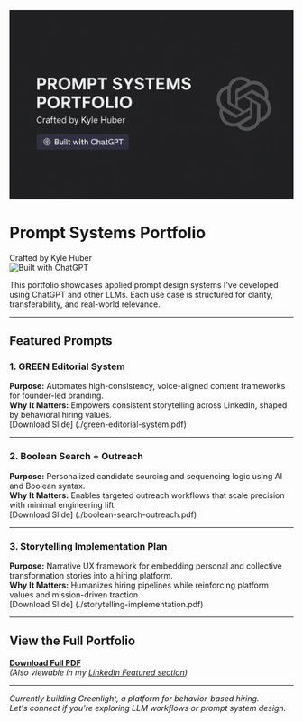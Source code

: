![Prompt Systems Portfolio Banner](./kyle-prompt-portfolio-banner.png)

# Prompt Systems Portfolio  
Crafted by Kyle Huber  
![Built with ChatGPT](https://img.shields.io/badge/Built_with-ChatGPT-blueviolet?style=flat-square&logo=openai)

This portfolio showcases applied prompt design systems I've developed using ChatGPT and other LLMs. Each use case is structured for clarity, transferability, and real-world relevance.

---

## Featured Prompts

### 1. GREEN Editorial System  
**Purpose:** Automates high-consistency, voice-aligned content frameworks for founder-led branding.  
**Why It Matters:** Empowers consistent storytelling across LinkedIn, shaped by behavioral hiring values.  
[Download Slide]
(./green-editorial-system.pdf)

---

### 2. Boolean Search + Outreach  
**Purpose:** Personalized candidate sourcing and sequencing logic using AI and Boolean syntax.  
**Why It Matters:** Enables targeted outreach workflows that scale precision with minimal engineering lift.  
[Download Slide]
(./boolean-search-outreach.pdf)

---

### 3. Storytelling Implementation Plan  
**Purpose:** Narrative UX framework for embedding personal and collective transformation stories into a hiring platform.  
**Why It Matters:** Humanizes hiring pipelines while reinforcing platform values and mission-driven traction.  
[Download Slide]
(./storytelling-implementation.pdf)

---

## View the Full Portfolio  
**[Download Full PDF](./Kyle_Prompt_Portfolio_Complete.pdf)**  
*(Also viewable in my [LinkedIn Featured section](https://linkedin.com/in/kyle-james-my-filenames))*

---

*Currently building Greenlight, a platform for behavior-based hiring.*  
*Let's connect if you're exploring LLM workflows or prompt system design.*
